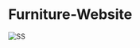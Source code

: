 # Furniture-Website

![SS](https://user-images.githubusercontent.com/92387052/182445186-0ef236e0-d58a-42a8-aa11-032b3b8f0b5e.png)
